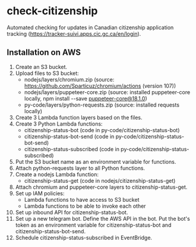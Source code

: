 # check-citizenship
Automated checking for updates in Canadian citizenship application tracking (https://tracker-suivi.apps.cic.gc.ca/en/login).


## Installation on AWS

1. Create an S3 bucket.
2. Upload files to S3 bucket:
   - nodejs/layers/chromium.zip (source: https://github.com/Sparticuz/chromium/actions (version 107))
   - nodejs/layers/puppeteer-core.zip (source: installed puppeteer-core locally, npm install --save puppeteer-core@18.1.0)
   - py-code/layers/python-requests.zip (source: installed requests locally)
3. Create 3 Lambda function layers based on the files.
4. Create 3 Python Lambda functions:
   - citizenship-status-bot (code in py-code/citizenship-status-bot)
   - citizenship-status-bot-send (code in py-code/citizenship-status-bot-send)
   - citizenship-status-subscribed (code in py-code/citizenship-status-subscribed)
5. Put the S3 bucket name as an environment variable for functions. 
5. Attach python-requests layer to all Python functions.
6. Create a nodejs Lambda function:
   - citizenship-status-get (code in nodejs/citizenship-status-get)
7. Attach chromium and puppeteer-core layers to citizenship-status-get. 
7. Set up IAM policies:
   - Lambda functions to have access to S3 bucket
   - Lambda functions to be able to invoke each other
8. Set up inbound API for citizenship-status-bot.
9. Set up a new telegram bot. Define the AWS API in the bot. Put the bot's token as an environment variable for citizenship-status-bot and citizenship-status-bot-send.
10. Schedule citizenship-status-subscribed in EventBridge. 
